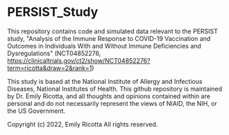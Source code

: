 # PERSIST_Study

This repository contains code and simulated data relevant to the PERSIST study, "Analysis of the Immune Response to COVID-19 Vaccination and Outcomes in Individuals With and Without Immune Deficiencies and Dysregulations" 
(NCT04852276, https://clinicaltrials.gov/ct2/show/NCT04852276?term=ricotta&draw=2&rank=1)

This study is based at the National Institute of Allergy and Infectious Diseases, National Institutes of Health. This github repository is maintained by Dr. Emily Ricotta, and all thoughts and opinions contained within are personal and do not necessarily represent the views of NIAID, the NIH, or the US Government.


Copyright (c) 2022, Emily Ricotta
All rights reserved.

